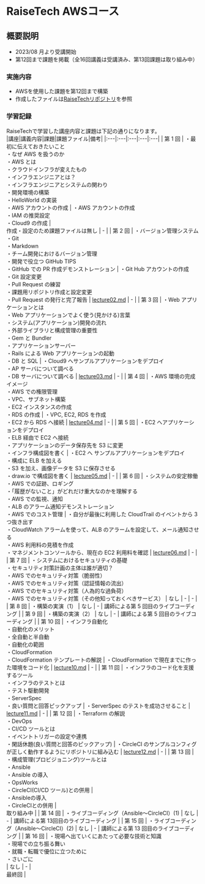 # RaiseTech AWSコース

## 概要説明
- 2023/08 月より受講開始
- 第12回まで課題を掲載（全16回講義は受講済み、第13回課題は取り組み中）


### 実施内容
- AWSを使用した課題を第12回まで構築
- 作成したファイルは[RaiseTechリポジトリ](https://github.com/hhiro0403/RaiseTech/blob/main/README.md)を参照

### 学習記録
 RaiseTechで学習した講座内容と課題は下記の通りになります。<br>
|講座|講義内容|課題|課題ファイル|備考|
|:---|:---|:---|:---|:---|
| 第 1 回  | ・最初に伝えておきたいこと<br>・なぜ AWS を扱うのか<br>・AWS とは<br>・クラウドインフラが変えたもの<br>・インフラエンジニアとは？<br>・インフラエンジニアとシステムの関わり<br>・開発環境の構築<br>・HelloWorld の実装<br>・AWS アカウントの作成 | ・AWS アカウントの作成<br>・IAM の推奨設定<br>・Cloud9 の作成 | <br>作成・設定のため課題ファイルは無し | - |
| 第 2 回  | ・バージョン管理システム<br>・Git<br>・Markdown<br>・チーム開発におけるバージョン管理<br>・開発で役立つ GitHub TIPS<br>・GitHub での PR 作成デモンストレーション | ・Git Hub アカウントの作成<br>・Git 設定変更<br>・Pull Request の練習<br>・課題用リポジトリ作成と設定変更<br>・Pull Request の発行と完了報告 | [lecture02.md](lecture02.md)  | - |
| 第 3 回  | ・Web アプリケーションとは<br>・Web アプリケーションでよく使う(見かける)言葉<br>・システム(アプリケーション)開発の流れ<br>・外部ライブラリと構成管理の重要性<br>・Gem と Bundler<br>・アプリケーションサーバー<br>・Rails による Web アプリケーションの起動<br>・DB と SQL | ・Cloud9 へサンプルアプリケーションをデプロイ<br>・AP サーバについて調べる<br>・DB サーバについて調べる | [lecture03.md](lecture03.md) | - |
| 第 4 回  | ・AWS 環境の完成イメージ<br>・AWS での権限管理<br>・VPC、サブネット構築<br>・EC2 インスタンスの作成<br>・RDS の作成 | ・VPC, EC2, RDS を作成<br>・EC2 から RDS へ接続 | [lecture04.md](lecture04.md)  | - |
| 第 5 回  | ・EC2 へアプリケーションをデプロイ<br>・ELB 経由で EC2 へ接続<br>・アプリケーションのデータ保存先を S3 に変更<br>・インフラ構成図を書く | ・EC2 へ サンプルアプリケーションをデプロイ<br>・構成に ELB を加える<br>・S3 を加え、画像データを S3 に保存させる<br>・draw.io で構成図を書く | [lecture05.md](lecture05.md) | - |
| 第 6 回  | ・システムの安定稼働<br>・AWS での証跡、ロギング<br>・「履歴がないこと」がどれだけ重大なのかを理解する<br>・AWS での監視、通知<br>・ALB のアラーム通知デモンストレーション<br>・AWS でのコスト管理 | ・自分が最後に利用した  CloudTrail のイベントから 3 つ抜き出す<br>・CloudWatch アラームを使って、ALB のアラームを設定して、メール通知させる<br>・AWS 利用料の見積を作成<br>・マネジメントコンソールから、現在の EC2 利用料を確認 | [lecture06.md](lecture06.md) | - |
| 第 7 回  | ・システムにおけるセキュリティの基礎<br>・セキュリティ対策計画の主体は誰が適切？<br>・AWS でのセキュリティ対策（脆弱性）<br>・AWS でのセキュリティ対策（認証情報の流出）<br>・AWS でのセキュリティ対策（人為的な過負荷）<br>・AWS でのセキュリティ対策（その他知っておくべきサービス） | なし | - | - |
| 第 8 回  | ・構築の実演（1） | なし | - | 講師による第 5 回目のライブコーディング |
| 第 9 回  | ・構築の実演（2） | なし | - | 講師による第 5 回目のライブコーディング |
| 第 10 回  | ・インフラ自動化<br>・自動化のメリット<br>・全自動と半自動<br>・自動化の範囲<br>・CloudFormation<br>・CloudFormation テンプレートの解説 | ・CloudFormation で現在までに作った環境をコード化 | [lecture10.md](lecture10.md) | - |
| 第 11 回  | ・インフラのコード化を支援するツール<br>・インフラのテストとは<br>・テスト駆動開発<br>・ServerSpec<br>・良い質問と回答ピックアップ | ・ServerSpec のテストを成功させること | [lecture11.md](lecture11.md) | - |
| 第 12 回  | ・Terraform の解説<br>・DevOps<br>・CI/CD ツールとは<br>・イベントトリガーの設定や連携<br>・閑話休題(良い質問と回答のピックアップ) | ・CircleCI のサンプルコンフィグが正しく動作するようにリポジトリに組み込む | [lecture12.md](lecture12.md) | - |
| 第 13 回  | ・構成管理(プロビジョニング)ツールとは<br>・Ansible<br>・Ansible の導入<br>・OpsWorks<br>・CircleCI(CI/CD ツール)との併用 | <br>・Ansibleの導入<br>・CircleCIとの併用 | <br>取り組み中 |
| 第 14 回  | ・ライブコーディング（Ansible〜CircleCI）(1) | なし | - | 講師による第 13回目のライブコーディング |
| 第 15 回  | ・ライブコーディング（Ansible〜CircleCI）(2) | なし | - | 講師による第 13 回目のライブコーディング |
| 第 16 回  | ・現場へ出ていくにあたって必要な技術と知識<br>・現場での立ち振る舞い<br>・就職・転職で優位に立つために<br>・さいごに<br>| なし | - | <br>最終回 |
